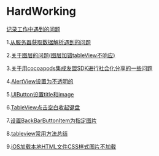 # HardWorking

<a href="https://github.com/zyfoolboy/problems-of-work/wiki">记录工作中遇到的问题</a>

1.[从服务器获取数据解析遇到的问题](https://github.com/zyfoolboy/problems-of-work/wiki/%E4%BB%8E%E6%9C%8D%E5%8A%A1%E5%99%A8%E8%8E%B7%E5%8F%96%E6%95%B0%E6%8D%AE%E8%A7%A3%E6%9E%90%E6%97%B6%E9%81%87%E5%88%B0%E7%9A%84%E9%97%AE%E9%A2%98)

2.[关于图层的问题(图层加错tableView不响应)](https://github.com/zyfoolboy/problems-of-work/wiki/%E5%85%B3%E4%BA%8E%E5%9B%BE%E5%B1%82%E7%9A%84%E9%97%AE%E9%A2%98(%E5%9B%BE%E5%B1%82%E5%8A%A0%E9%94%99tableView%E4%B8%8D%E5%93%8D%E5%BA%94))

3.[关于用cocoapods集成友盟SDK进行社会化分享的一些问题](https://github.com/zyfoolboy/problems-of-work/wiki/%E5%85%B3%E4%BA%8E%E7%94%A8cocoapods%E9%9B%86%E6%88%90%E5%8F%8B%E7%9B%9FSDK%E8%BF%9B%E8%A1%8C%E7%A4%BE%E4%BC%9A%E5%8C%96%E5%88%86%E4%BA%AB%E7%9A%84%E4%B8%80%E4%BA%9B%E9%97%AE%E9%A2%98)

4.[AlertView设置为不透明的](https://github.com/zyfoolboy/problems-of-work/wiki/iOS-AlertView%E8%83%8C%E6%99%AF%E8%AE%BE%E7%BD%AE%E4%B8%BA%E4%B8%8D%E9%80%8F%E6%98%8E)

5.[UIButton设置title和image](https://github.com/zyfoolboy/ButtonTitle/blob/master/README.md)

6.[TableView点击空白收起键盘](https://github.com/zyfoolboy/problems-of-work/wiki/TableView%E7%82%B9%E5%87%BB%E7%A9%BA%E7%99%BD%E6%94%B6%E8%B5%B7%E9%94%AE%E7%9B%98)

7.[设置BackBarButtonItem为指定图片](https://github.com/zyfoolboy/BackBarButtonItem/blob/master/README.md)

8.[tableview常用方法总结](https://github.com/zyfoolboy/problems-of-work/wiki/tableView%E5%B8%B8%E7%94%A8%E6%96%B9%E6%B3%95%E6%80%BB%E7%BB%93)

9.[iOS加载本地HTML文件CSS样式图片不加载](https://github.com/zyfoolboy/problems-of-work/wiki/iOS%E5%8A%A0%E8%BD%BD%E6%9C%AC%E5%9C%B0HTML%E6%96%87%E4%BB%B6CSS%E6%A0%B7%E5%BC%8F%E5%9B%BE%E7%89%87%E4%B8%8D%E5%8A%A0%E8%BD%BD)
